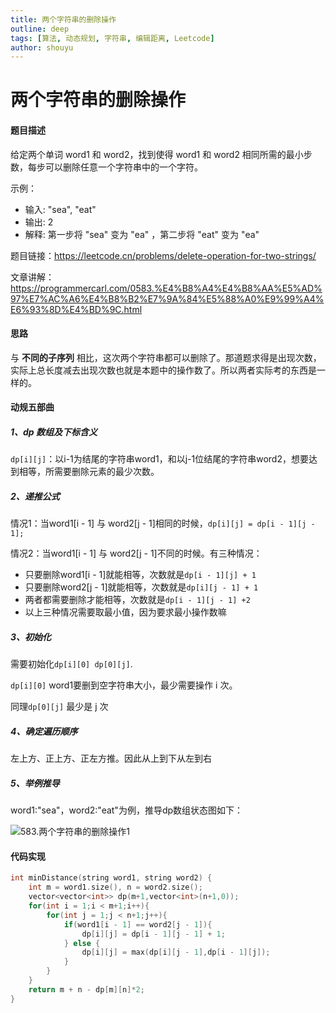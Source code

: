 ```yaml
---
title: 两个字符串的删除操作
outline: deep
tags: [算法, 动态规划, 字符串, 编辑距离, Leetcode]
author: shouyu
---
```


# 两个字符串的删除操作

#### 题目描述

给定两个单词 word1 和 word2，找到使得 word1 和 word2 相同所需的最小步数，每步可以删除任意一个字符串中的一个字符。

示例：

- 输入: "sea", "eat"
- 输出: 2
- 解释: 第一步将 "sea" 变为 "ea" ，第二步将 "eat" 变为 "ea" 

题目链接：https://leetcode.cn/problems/delete-operation-for-two-strings/

文章讲解：https://programmercarl.com/0583.%E4%B8%A4%E4%B8%AA%E5%AD%97%E7%AC%A6%E4%B8%B2%E7%9A%84%E5%88%A0%E9%99%A4%E6%93%8D%E4%BD%9C.html

#### 思路

与 **不同的子序列** 相比，这次两个字符串都可以删除了。那道题求得是出现次数，实际上总长度减去出现次数也就是本题中的操作数了。所以两者实际考的东西是一样的。

#### 动规五部曲 

##### 1、dp 数组及下标含义

`dp[i][j]`：以i-1为结尾的字符串word1，和以j-1位结尾的字符串word2，想要达到相等，所需要删除元素的最少次数。

##### 2、递推公式

情况1：当word1[i - 1] 与 word2[j - 1]相同的时候，`dp[i][j] = dp[i - 1][j - 1];`

情况2：当word1[i - 1] 与 word2[j - 1]不同的时候。有三种情况：

- 只要删除word1[i - 1]就能相等，次数就是`dp[i - 1][j] + 1`
- 只要删除word2[j - 1]就能相等，次数就是`dp[i][j - 1] + 1`
- 两者都需要删除才能相等，次数就是`dp[i - 1][j - 1] +2`
- 以上三种情况需要取最小值，因为要求最小操作数嘛

##### 3、初始化

需要初始化`dp[i][0] dp[0][j]`.

`dp[i][0]` word1要删到空字符串大小，最少需要操作 i 次。

同理`dp[0][j]` 最少是 j 次

##### 4、确定遍历顺序

左上方、正上方、正左方推。因此从上到下从左到右

##### 5、举例推导

word1:"sea"，word2:"eat"为例，推导dp数组状态图如下：

![583.两个字符串的删除操作1](https://images-xxueyu.oss-cn-shanghai.aliyuncs.com/20210714101750205.png)

#### 代码实现

```C++
int minDistance(string word1, string word2) {
    int m = word1.size(), n = word2.size();
    vector<vector<int>> dp(m+1,vector<int>(n+1,0));
    for(int i = 1;i < m+1;i++){
        for(int j = 1;j < n+1;j++){
            if(word1[i - 1] == word2[j - 1]){
                dp[i][j] = dp[i - 1][j - 1] + 1;
            } else {
                dp[i][j] = max(dp[i][j - 1],dp[i - 1][j]);
            }
        }
    }
    return m + n - dp[m][n]*2;
}
```



